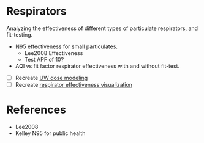 # Respirators
Analyzing the effectiveness of different types of particulate respirators, and fit-testing.

- N95 effectiveness for small particulates.
  - Lee2008 Effectiveness
  - Test APF of 10?
- AQI vs fit factor respirator effectiveness with and without fit-test.
- [ ] Recreate [UW dose modeling](https://www.lni.wa.gov/safety-health/safety-rules/rulemaking-stakeholder-information/_WildFire/Wildfire-Health-Threats.pdf)
- [ ] Recreate [respirator effectiveness visualization](https://www.lni.wa.gov/safety-health/safety-rules/rulemaking-stakeholder-information/_WildFire/WildfireSmokeStakeholderMeeting8-10-20222.pdf)

# References

- Lee2008
- Kelley N95 for public health
